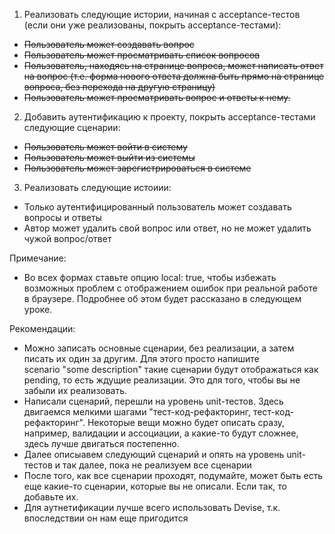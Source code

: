 1. Реализовать следующие истории, начиная с acceptance-тестов (если они уже реализованы, покрыть acceptance-тестами):
  - ~~Пользователь может создавать вопрос~~
  - ~~Пользователь может просматривать список вопросов~~
  - ~~Пользователь, находясь на странице вопроса, может написать ответ на вопрос (т.е. форма нового ответа должна быть прямо на странице вопроса, без перехода на другую страницу)~~
  - ~~Пользователь может просматривать вопрос и ответы к нему.~~

 2. Добавить аутентификацию к проекту, покрыть acceptance-тестами следующие сценарии:
  - ~~Пользователь может войти в систему~~
  - ~~Пользователь может выйти из системы~~
  - ~~Пользователь может зарегистрироваться в системе~~

 3. Реализовать следующие истоиии:
  - Только аутентифицированный пользователь может создавать вопросы и ответы
  - Автор может удалить свой вопрос или ответ, но не может удалить чужой вопрос/ответ


Примечание:

- Во всех формах ставьте опцию local: true, чтобы избежать возможных проблем с отображением ошибок при реальной работе в браузере. Подробнее об этом будет рассказано в следующем уроке.

Рекомендации:

 - Можно записать основные сценарии, без реализации, а затем писать их один за другим. Для этого просто напишите  
scenario "some description"
 такие сценарии будут отображаться как pending, то есть ждущие реализации. Это для того, чтобы вы не забыли их реализовать.
 - Написали сценарий, перешли на уровень unit-тестов. Здесь двигаемся мелкими шагами "тест-код-рефакторинг, тест-код-рефакторинг". Некоторые вещи можно будет описать сразу, например, валидации и ассоциации, а какие-то будут сложнее, здесь лучше двигаться постепенно.
 - Далее описыавем следующий сценарий и опять на уровень unit-тестов и так далее, пока не реализуем все сценарии
 - После того, как все сценарии проходят, подумайте, может быть есть еще какие-то сценарии, которые вы не описали. Если так, то добавьте их.
 - Для аутнетификации лучше всего использовать Devise, т.к. впоследствии он нам еще пригодится
